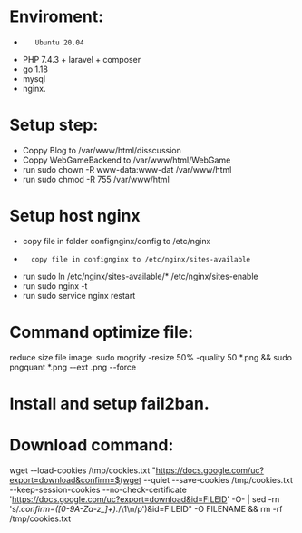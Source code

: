 # Enviroment: 
-        Ubuntu 20.04
-	PHP 7.4.3 + laravel + composer 
-	go 1.18
-	mysql 
-	nginx.
	
# Setup step:
-	Coppy Blog to /var/www/html/disscussion
-	Coppy WebGameBackend to /var/www/html/WebGame
-	run sudo chown -R www-data:www-dat  /var/www/html
-	run sudo chmod -R 755 		 /var/www/html
# Setup host nginx
-	copy file in folder confignginx/config to /etc/nginx
-       copy file in confignginx to /etc/nginx/sites-available
-	run sudo ln /etc/nginx/sites-available/*  /etc/nginx/sites-enable
-	run sudo nginx -t
-	run sudo service nginx restart


# Command optimize file:
reduce size file image:  sudo mogrify -resize 50% -quality 50 *.png && sudo pngquant *.png --ext .png --force

# Install and setup fail2ban.

# Download command:

wget --load-cookies /tmp/cookies.txt "https://docs.google.com/uc?export=download&confirm=$(wget --quiet --save-cookies /tmp/cookies.txt --keep-session-cookies --no-check-certificate 'https://docs.google.com/uc?export=download&id=FILEID' -O- | sed -rn 's/.*confirm=([0-9A-Za-z_]+).*/\1\n/p')&id=FILEID" -O FILENAME && rm -rf /tmp/cookies.txt
